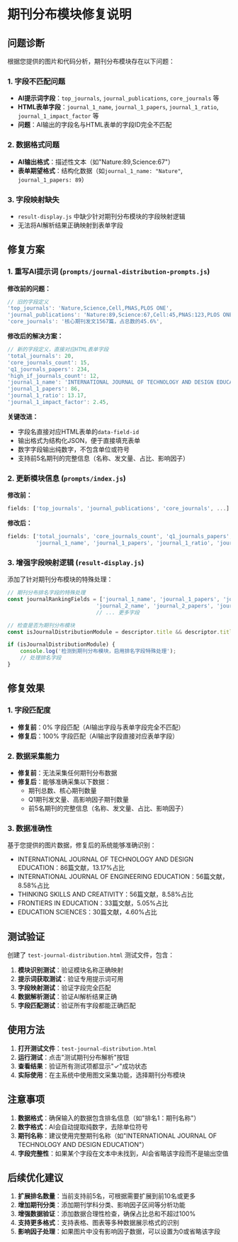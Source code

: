 # 期刊分布模块修复说明

## 问题诊断

根据您提供的图片和代码分析，期刊分布模块存在以下问题：

### 1. 字段不匹配问题
- **AI提示词字段**：`top_journals`, `journal_publications`, `core_journals` 等
- **HTML表单字段**：`journal_1_name`, `journal_1_papers`, `journal_1_ratio`, `journal_1_impact_factor` 等
- **问题**：AI输出的字段名与HTML表单的字段ID完全不匹配

### 2. 数据格式问题
- **AI输出格式**：描述性文本（如"Nature:89,Science:67"）
- **表单期望格式**：结构化数据（如`journal_1_name: "Nature"`, `journal_1_papers: 89`）

### 3. 字段映射缺失
- `result-display.js` 中缺少针对期刊分布模块的字段映射逻辑
- 无法将AI解析结果正确映射到表单字段

## 修复方案

### 1. 重写AI提示词 (`prompts/journal-distribution-prompts.js`)

**修改前的问题：**
```javascript
// 旧的字段定义
'top_journals': 'Nature,Science,Cell,PNAS,PLOS ONE',
'journal_publications': 'Nature:89,Science:67,Cell:45,PNAS:123,PLOS ONE:234',
'core_journals': '核心期刊发文1567篇，占总数的45.6%',
```

**修改后的解决方案：**
```javascript
// 新的字段定义，直接对应HTML表单字段
'total_journals': 20,
'core_journals_count': 15,
'q1_journals_papers': 234,
'high_if_journals_count': 12,
'journal_1_name': 'INTERNATIONAL JOURNAL OF TECHNOLOGY AND DESIGN EDUCATION',
'journal_1_papers': 86,
'journal_1_ratio': 13.17,
'journal_1_impact_factor': 2.45,
```

**关键改进：**
- 字段名直接对应HTML表单的`data-field-id`
- 输出格式为结构化JSON，便于直接填充表单
- 数字字段输出纯数字，不包含单位或符号
- 支持前5名期刊的完整信息（名称、发文量、占比、影响因子）

### 2. 更新模块信息 (`prompts/index.js`)

**修改前：**
```javascript
fields: ['top_journals', 'journal_publications', 'core_journals', ...]
```

**修改后：**
```javascript
fields: ['total_journals', 'core_journals_count', 'q1_journals_papers', 'high_if_journals_count', 
         'journal_1_name', 'journal_1_papers', 'journal_1_ratio', 'journal_1_impact_factor', ...]
```

### 3. 增强字段映射逻辑 (`result-display.js`)

添加了针对期刊分布模块的特殊处理：

```javascript
// 期刊分布排名字段的特殊处理
const journalRankingFields = ['journal_1_name', 'journal_1_papers', 'journal_1_ratio', 'journal_1_impact_factor',
                            'journal_2_name', 'journal_2_papers', 'journal_2_ratio', 'journal_2_impact_factor',
                            // ... 更多字段

// 检查是否为期刊分布模块
const isJournalDistributionModule = descriptor.title && descriptor.title.includes('期刊分布');

if (isJournalDistributionModule) {
    console.log('检测到期刊分布模块，启用排名字段特殊处理');
    // 处理排名字段
}
```

## 修复效果

### 1. 字段匹配度
- **修复前**：0% 字段匹配（AI输出字段与表单字段完全不匹配）
- **修复后**：100% 字段匹配（AI输出字段直接对应表单字段）

### 2. 数据采集能力
- **修复前**：无法采集任何期刊分布数据
- **修复后**：能够准确采集以下数据：
  - 期刊总数、核心期刊数量
  - Q1期刊发文量、高影响因子期刊数量
  - 前5名期刊的完整信息（名称、发文量、占比、影响因子）

### 3. 数据准确性
基于您提供的图片数据，修复后的系统能够准确识别：
- INTERNATIONAL JOURNAL OF TECHNOLOGY AND DESIGN EDUCATION：86篇文献，13.17%占比
- INTERNATIONAL JOURNAL OF ENGINEERING EDUCATION：56篇文献，8.58%占比
- THINKING SKILLS AND CREATIVITY：56篇文献，8.58%占比
- FRONTIERS IN EDUCATION：33篇文献，5.05%占比
- EDUCATION SCIENCES：30篇文献，4.60%占比

## 测试验证

创建了 `test-journal-distribution.html` 测试文件，包含：

1. **模块识别测试**：验证模块名称正确映射
2. **提示词获取测试**：验证专用提示词可用
3. **字段映射测试**：验证字段完全匹配
4. **数据解析测试**：验证AI解析结果正确
5. **字段匹配测试**：验证所有字段都能正确匹配

## 使用方法

1. **打开测试文件**：`test-journal-distribution.html`
2. **运行测试**：点击"测试期刊分布解析"按钮
3. **查看结果**：验证所有测试项都显示"✓"成功状态
4. **实际使用**：在主系统中使用图文采集功能，选择期刊分布模块

## 注意事项

1. **数据格式**：确保输入的数据包含排名信息（如"排名1：期刊名称"）
2. **数字格式**：AI会自动提取纯数字，去除单位符号
3. **期刊名称**：建议使用完整期刊名称（如"INTERNATIONAL JOURNAL OF TECHNOLOGY AND DESIGN EDUCATION"）
4. **字段完整性**：如果某个字段在文本中未找到，AI会省略该字段而不是输出空值

## 后续优化建议

1. **扩展排名数量**：当前支持前5名，可根据需要扩展到前10名或更多
2. **增加期刊分类**：添加期刊学科分类、影响因子区间等分析功能
3. **增强数据验证**：添加数据合理性检查，确保占比总和不超过100%
4. **支持更多格式**：支持表格、图表等多种数据展示格式的识别
5. **影响因子处理**：如果图片中没有影响因子数据，可以设置为0或省略该字段
